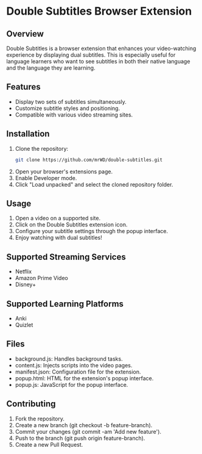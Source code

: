# Double Subtitles Browser Extension

## Overview
Double Subtitles is a browser extension that enhances your video-watching experience by displaying dual subtitles. This is especially useful for language learners who want to see subtitles in both their native language and the language they are learning.

## Features
- Display two sets of subtitles simultaneously.
- Customize subtitle styles and positioning.
- Compatible with various video streaming sites.

## Installation
1. Clone the repository:
   ```bash
   git clone https://github.com/mrWD/double-subtitles.git
   ```
2. Open your browser's extensions page.
3. Enable Developer mode.
4. Click "Load unpacked" and select the cloned repository folder.

## Usage
1. Open a video on a supported site.
2. Click on the Double Subtitles extension icon.
3. Configure your subtitle settings through the popup interface.
4. Enjoy watching with dual subtitles!

## Supported Streaming Services
* Netflix
* Amazon Prime Video
* Disney+

## Supported Learning Platforms
* Anki
* Quizlet

## Files
* background.js: Handles background tasks.
* content.js: Injects scripts into the video pages.
* manifest.json: Configuration file for the extension.
* popup.html: HTML for the extension's popup interface.
* popup.js: JavaScript for the popup interface.

## Contributing
1. Fork the repository.
2. Create a new branch (git checkout -b feature-branch).
3. Commit your changes (git commit -am 'Add new feature').
4. Push to the branch (git push origin feature-branch).
5. Create a new Pull Request.
